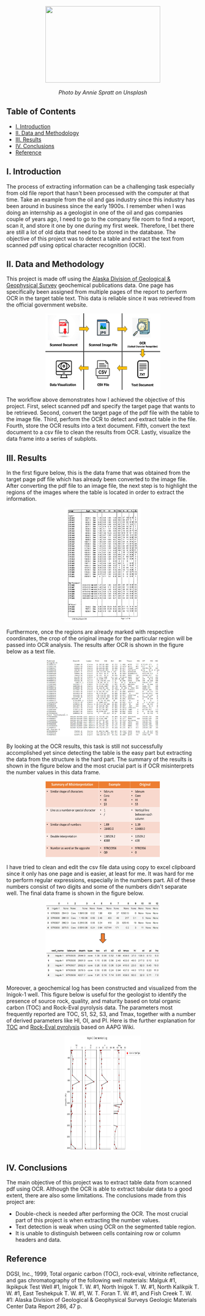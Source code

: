 <p align="center">
  <img width="300" height="200" src="https://github.com/a-pradono/extract_scanned_pdf/blob/main/Images/header.jpg">
</p>
<p align="center">
  <em>Photo by Annie Spratt on Unsplash</em>
</p>

## Table of Contents

- [I. Introduction](#i-introduction)
- [II. Data and Methodology](#ii-data-and-methodology)
- [III. Results](#iii-results)
- [IV. Conclusions](#iv-conclusions)
- [Reference](#reference)

## I. Introduction
The process of extracting information can be a challenging task especially from old file report that hasn't been processed with the computer at that time. Take an example from the oil and gas industry since this industry has been around in business since the early 1900s. I remember when I was doing an internship as a geologist in one of the oil and gas companies couple of years ago, I need to go to the company file room to find a report, scan it, and store it one by one during my first week. Therefore, I bet there are still a lot of old data that need to be stored in the database. The objective of this project was to detect a table and extract the text from scanned pdf using optical character recognition (OCR).

## II. Data and Methodology
This project is made off using the [Alaska Division of Geological & Geophysical Survey](https://dggs.alaska.gov/) geochemical publications data. One page has specifically been assigned from multiple pages of the report to perform OCR in the target table text. This data is reliable since it was retrieved from the official government website.

<p align="center">
  <img width="300" height="200" src="https://github.com/a-pradono/extract_scanned_pdf/blob/main/Images/workflow.jpg">
</p>

The workflow above demonstrates how I achieved the objective of this project. First, select scanned pdf and specify the target page that wants to be retrieved. Second, convert the target page of the pdf file with the table to the image file. Third, perform the OCR to detect and extract table in the file. Fourth, store the OCR results into a text document. Fifth, convert the text document to a csv file to clean the results from OCR. Lastly, visualize the data frame into a series of subplots.

## III. Results
In the first figure below, this is the data frame that was obtained from the target page pdf file which has already been converted to the image file. After converting the pdf file to an image file, the next step is to highlight the regions of the images where the table is located in order to extract the information.

<p align="center">
  <img width="200" height="300" src="https://github.com/a-pradono/extract_scanned_pdf/blob/main/Images/plot01.jpg">
</p>

Furthermore, once the regions are already marked with respective coordinates, the crop of the original image for the particular region will be passed into OCR analysis. The results after OCR is shown in the figure below as a text file.

<p align="center">
  <img width="300" height="200" src="https://github.com/a-pradono/extract_scanned_pdf/blob/main/Images/plot02.JPG">
</p>

By looking at the OCR results, this task is still not successfully accomplished yet since detecting the table is the easy part but extracting the data from the structure is the hard part. The summary of the results is shown in the figure below and the most crucial part is if OCR misinterprets the number values in this data frame. 

<p align="center">
  <img width="300" height="200" src="https://github.com/a-pradono/extract_scanned_pdf/blob/main/Images/plot03.jpg">
</p>

I have tried to clean and edit the csv file data using copy to excel clipboard since it only has one page and is easier, at least for me. It was hard for me to perform regular expressions, especially in the numbers part. All of these numbers consist of two digits and some of the numbers didn't separate well. The final data frame is shown in the figure below.

<p align="center">
  <img width="300" height="200" src="https://github.com/a-pradono/extract_scanned_pdf/blob/main/Images/plot04.jpg">
</p>

Moreover, a geochemical log has been constructed and visualized from the Inigok-1 well. This figure below is useful for the geologist to identify the presence of source rock, quality, and maturity based on total organic carbon (TOC) and Rock-Eval pyrolysis data. The parameters most frequently reported are TOC, S1, S2, S3, and Tmax, together with a number of derived parameters like HI, OI, and PI. Here is the further explanation for [TOC](https://wiki.aapg.org/Source_rock_richness) and [Rock-Eval pyrolysis](https://wiki.aapg.org/Rock-Eval_pyrolysis) based on AAPG Wiki.

<p align="center">
  <img width="200" height="300" src="https://github.com/a-pradono/extract_scanned_pdf/blob/main/Images/plot05.jpg">
</p>

## IV. Conclusions
The main objective of this project was to extract table data from scanned pdf using OCR. Although the OCR is able to extract tabular data to a good extent, there are also some limitations. The conclusions made from this project are:
  * Double-check is needed after performing the OCR. The most crucial part of this project is when extracting the number values.
  * Text detection is weak when using OCR on the segmented table region. 
  * It is unable to distinguish between cells containing row or column headers and data.

## Reference
DGSI, Inc., 1999, Total organic carbon (TOC), rock-eval, vitrinite reflectance, and gas chromatography of the following well materials: Malguk #1, Ikpikpuk Test Well #1, Inigok T. W. #1, North Inigok T. W. #1, North Kalikpik T. W. #1, East Teshekpuk T. W. #1, W. T. Foran T. W. #1, and Fish Creek T. W. #1: Alaska Division of Geological & Geophysical Surveys Geologic Materials Center Data Report 286, 47 p.
